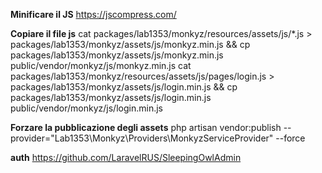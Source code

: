 **Minificare il JS**
https://jscompress.com/

**Copiare il file js**
cat packages/lab1353/monkyz/resources/assets/js/*.js > packages/lab1353/monkyz/assets/js/monkyz.min.js && cp packages/lab1353/monkyz/assets/js/monkyz.min.js public/vendor/monkyz/js/monkyz.min.js
cat packages/lab1353/monkyz/resources/assets/js/pages/login.js > packages/lab1353/monkyz/assets/js/login.min.js && cp packages/lab1353/monkyz/assets/js/login.min.js public/vendor/monkyz/js/login.min.js

**Forzare la pubblicazione degli assets**
php artisan vendor:publish --provider="Lab1353\Monkyz\Providers\MonkyzServiceProvider" --force

**auth**
https://github.com/LaravelRUS/SleepingOwlAdmin
